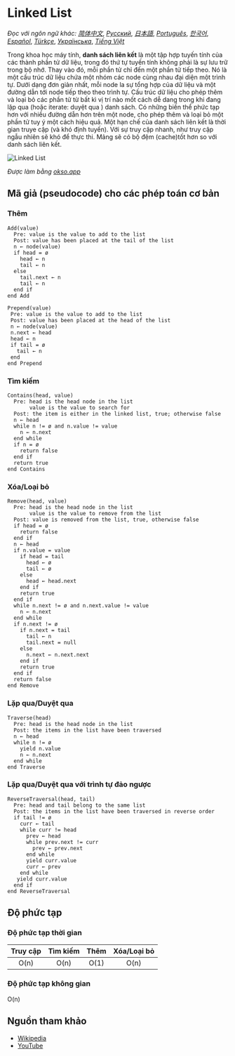 # Linked List

_Đọc với ngôn ngữ khác:_
[_简体中文_](README.zh-CN.md),
[_Русский_](README.ru-RU.md),
[_日本語_](README.ja-JP.md),
[_Português_](README.pt-BR.md),
[_한국어_](README.ko-KR.md),
[_Español_](README.es-ES.md),
[_Türkçe_](README.tr-TR.md),
[_Українська_](README.uk-UA.md),
[_Tiếng Việt_](README.vi-VN.md)

Trong khoa học máy tính, **danh sách liên kết** là một tập hợp tuyến tính của các
thành phần tử dữ liệu, trong đó thứ tự tuyến tính không phải là sự lưu trữ trong bộ nhớ. 
Thay vào đó, mỗi phần tử chỉ đến một phần tử tiếp theo. Nó là một cấu trúc dữ liệu 
chứa một nhóm các node cùng nhau đại diện một trình tự. Dưới dạng đơn giản nhất,
mỗi node la sự tổng hợp  của dữ liệu và một đường dẫn tới node tiếp theo theo trình tự. 
Cấu trúc dữ liệu cho phép thêm và loại bỏ các phần tử từ bất kì vị trí nào mốt cách
dễ dang trong khi đang lặp qua (hoặc iterate: duyệt qua ) danh sách.
Có những biến thể phức tạp hơn với nhiều đường dẫn hơn trên một node,
cho phép thêm và loại bỏ một phần tử tuy ý một cách hiệu quả.
Một hạn chế của danh sách liên kết là thời gian truye cập (và khó định tuyến). 
Với sự truy cập nhanh, như truy cập ngẫu nhiên sẽ khó để thực thi.
Mảng sẽ có bộ đệm (cache)tốt hơn so với danh sách liên kết.

![Linked List](./images/linked-list.jpeg)

*Được làm bằng [okso.app](https://okso.app)*

## Mã giả (pseudocode) cho các phép toán cơ bản

### Thêm

```text
Add(value)
  Pre: value is the value to add to the list
  Post: value has been placed at the tail of the list
  n ← node(value)
  if head = ø
    head ← n
    tail ← n
  else
    tail.next ← n
    tail ← n
  end if
end Add
```

```text
Prepend(value)
 Pre: value is the value to add to the list
 Post: value has been placed at the head of the list
 n ← node(value)
 n.next ← head
 head ← n
 if tail = ø
   tail ← n
 end
end Prepend
```

### Tìm kiếm

```text
Contains(head, value)
  Pre: head is the head node in the list
       value is the value to search for
  Post: the item is either in the linked list, true; otherwise false
  n ← head
  while n != ø and n.value != value
    n ← n.next
  end while
  if n = ø
    return false
  end if
  return true
end Contains
```

### Xóa/Loại bỏ

```text
Remove(head, value)
  Pre: head is the head node in the list
       value is the value to remove from the list
  Post: value is removed from the list, true, otherwise false
  if head = ø
    return false
  end if
  n ← head
  if n.value = value
    if head = tail
      head ← ø
      tail ← ø
    else
      head ← head.next
    end if
    return true
  end if
  while n.next != ø and n.next.value != value
    n ← n.next
  end while
  if n.next != ø
    if n.next = tail
      tail ← n
      tail.next = null
    else
      n.next ← n.next.next
    end if
    return true
  end if
  return false
end Remove
```

### Lặp qua/Duyệt qua

```text
Traverse(head)
  Pre: head is the head node in the list
  Post: the items in the list have been traversed
  n ← head
  while n != ø
    yield n.value
    n ← n.next
  end while
end Traverse
```

### Lặp qua/Duyệt qua với trình tự đảo ngược

```text
ReverseTraversal(head, tail)
  Pre: head and tail belong to the same list
  Post: the items in the list have been traversed in reverse order
  if tail != ø
    curr ← tail
    while curr != head
      prev ← head
      while prev.next != curr
        prev ← prev.next
      end while
      yield curr.value
      curr ← prev
    end while
   yield curr.value
  end if
end ReverseTraversal
```

## Độ phức tạp

### Độ phức tạp thời gian

| Truy cập    | Tìm kiếm    | Thêm      | Xóa/Loại bỏ  |
| :---------: | :---------: | :-------: | :----------: |
| O(n)        | O(n)        | O(1)      | O(n)         |

### Độ phức tạp không gian

O(n)

## Nguồn tham khảo

- [Wikipedia](https://en.wikipedia.org/wiki/Linked_list)
- [YouTube](https://www.youtube.com/watch?v=njTh_OwMljA&index=2&t=1s&list=PLLXdhg_r2hKA7DPDsunoDZ-Z769jWn4R8)
